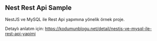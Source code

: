 ## Nest Rest Api Sample

NestJS ve MySQL ile Rest Api yapımına yönelik örnek proje.

Detaylı anlatım için: https://kodumunblogu.net/detail/nestjs-ve-mysql-ile-rest-api-yapimi
